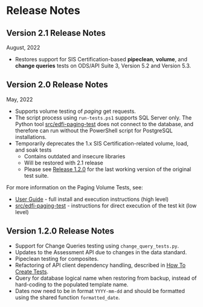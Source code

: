 # Release Notes

## Version 2.1 Release Notes

August, 2022

* Restores support for SIS Certification-based **pipeclean**, **volume**, and **change
  queries** tests on ODS/API Suite 3, Version 5.2 and Version 5.3.

## Version 2.0 Release Notes

May, 2022

* Supports volume testing of _paging_ get requests.
* The script process using `run-tests.ps1` supports SQL Server only. The Python
  tool [src/edfi-paging-test](../src/edfi-paging-test/README.md) does not
  connect to the database, and therefore can run without the PowerShell script
  for PostgreSQL installations.
* Temporarily deprecates the 1.x SIS Certification-related volume, load, and soak tests
  * Contains outdated and insecure libraries
  * Will be restored with 2.1 release
  * Please see [Release
    1.2.0](https://github.com/Ed-Fi-Exchange-OSS/Suite-3-Performance-Testing/tree/1.2.0)
    for the last working version of the original test suite.

For more information on the Paging Volume Tests, see:

* [User Guide](user-guide.md) - full install and execution instructions (high
  level)
* [src/edfi-paging-test](../src/edfi-paging-test/README.md) - instructions for direct
  execution of the test kit (low level)

## Version 1.2.0 Release Notes

* Support for Change Queries testing using `change_query_tests.py`.
* Updates to the Assessment API due to changes in the data standard.
* Pipeclean testing for composites.
* Refactoring of API client dependency handling, described in [How To Create
  Tests](old/how-to-create-tests.md#complex-clients-1-dependencies).
* Query for database logical name when restoring from backup, instead of
  hard-coding to the populated template name.
* Dates now need to be in format `YYYY-mm-dd` and should be formatted using the
  shared function `formatted_date`.
